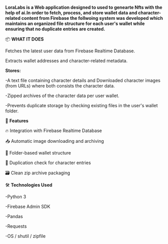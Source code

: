 **LoraLabs is a Web application designed to used to genearte Nfts with the help of ai.In order to fetch, process, and store
wallet data and character-related content from Firebase the follwoing system was developed which maintains an organized file structure for each user's wallet while ensuring
that no duplicate entries are created.**

📦 **WHAT IT DOES**


Fetches the latest user data from Firebase Realtime Database.


Extracts wallet addresses and character-related metadata.

**Stores:**


-A text file containing character details and Downloaded character images (from URLs) where both consists the character data.


-Zipped archives of the character data per user wallet.


-Prevents duplicate storage by checking existing files in the user's wallet folder.


🧠 **Features**


🔥 Integration with Firebase Realtime Database


📥 Automatic image downloading and archiving


📂 Folder-based wallet structure


🚫 Duplication check for character entries


🗃️ Clean zip archive packaging


🛠 **Technologies Used**


-Python 3


-Firebase Admin SDK


-Pandas


-Requests


-OS / shutil / zipfile
